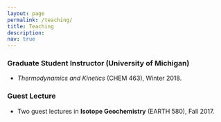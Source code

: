 ```yaml
---
layout: page
permalink: /teaching/
title: Teaching
description: 
nav: true
---
```


### Graduate Student Instructor (University of Michigan)

- *Thermodynamics and Kinetics* (CHEM 463), Winter 2018.


### Guest Lecture 
- Two guest lectures in **Isotope Geochemistry** (EARTH 580), Fall 2017.
                                      
